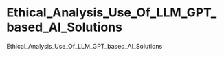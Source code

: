 # Ethical_Analysis_Use_Of_LLM_GPT_based_AI_Solutions
Ethical_Analysis_Use_Of_LLM_GPT_based_AI_Solutions
